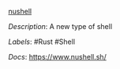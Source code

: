 [nushell](https://github.com/nushell/nushell)

*Description*: A new type of shell

*Labels*: #Rust #Shell

*Docs*: https://www.nushell.sh/
